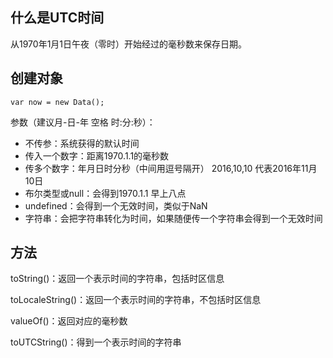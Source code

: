 ## 什么是UTC时间

从1970年1月1日午夜（零时）开始经过的毫秒数来保存日期。

## 创建对象

`var now = new Data();`

参数（建议月-日-年 空格 时:分:秒）：

* 不传参：系统获得的默认时间
* 传入一个数字：距离1970.1.1的毫秒数
* 传多个数字：年月日时分秒（中间用逗号隔开） 2016,10,10 代表2016年11月10日
* 布尔类型或null：会得到1970.1.1 早上八点
* undefined：会得到一个无效时间，类似于NaN
* 字符串：会把字符串转化为时间，如果随便传一个字符串会得到一个无效时间

## 方法

toString()：返回一个表示时间的字符串，包括时区信息

toLocaleString()：返回一个表示时间的字符串，不包括时区信息

valueOf()：返回对应的毫秒数

toUTCString()：得到一个表示时间的字符串

